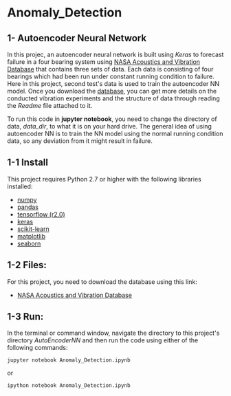 # Anomaly_Detection

## 1- Autoencoder Neural Network
In this projec, an autoencoder neural network is built using *Keras* to forecast failure in a four bearing system using [NASA Acoustics and Vibration Database](http://data-acoustics.com/measurements/bearing-faults/bearing-4/) that contains three sets of data. Each data is consisting of four bearings which had been run under constant running condition to failure. Here in this project, second test's data is used to train the autoencoder NN model. Once you download the [database](http://ti.arc.nasa.gov/c/3/), you can get more details on the conducted vibration experiments and the structure of data through reading the *Readme* file attached to it. 

To run this code in __jupyter notebook__, you need to change the directory of data, *data_dir*, to what it is on your hard drive. The general idea of using autoencoder NN is to train the NN model using the normal running condition data, so any deviation from it might result in failure.


## 1-1 Install
This project requires Python 2.7 or higher with the following libraries installed:
  * [numpy](https://numpy.org/)
  * [pandas](https://pandas.pydata.org/)
  * [tensorflow (r2.0)](https://www.tensorflow.org/versions/r2.0/api_docs/python/tf)
  * [keras](https://www.tensorflow.org/versions/r2.0/api_docs/python/tf)
  * [scikit-learn](https://scikit-learn.org/stable/)
  * [matplotlib](https://matplotlib.org/)
  * [seaborn](https://seaborn.pydata.org/)
  
## 1-2 Files:
For this project, you need to download the database using this link:
  * [NASA Acoustics and Vibration Database](http://ti.arc.nasa.gov/c/3/) 
  
## 1-3 Run:
In the terminal or command window, navigate the directory to this project's directory *AutoEncoderNN* and then run the code using either of the following commands:

`jupyter notebook Anomaly_Detection.ipynb`

or 

`ipython notebook Anomaly_Detection.ipynb`
